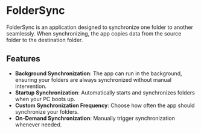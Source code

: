 # FolderSync

FolderSync is an application designed to synchronize one folder to another seamlessly. When synchronizing, the app copies data from the source folder to the destination folder.

## Features

- **Background Synchronization**: The app can run in the background, ensuring your folders are always synchronized without manual intervention.
- **Startup Synchronization**: Automatically starts and synchronizes folders when your PC boots up.
- **Custom Synchronization Frequency**: Choose how often the app should synchronize your folders.
- **On-Demand Synchronization**: Manually trigger synchronization whenever needed.
